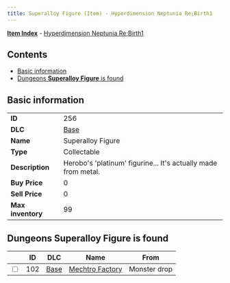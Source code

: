 ```yaml
---
title: Superalloy Figure (Item) - Hyperdimension Neptunia Re;Birth1
---
```


[**Item Index**](/neptunia/rb1/item/index.html) - [Hyperdimension Neptunia Re;Birth1](/neptunia/rb1)

## Contents

- [Basic information](#basic-information)
- [Dungeons **Superalloy Figure** is found](#dungeons-superalloy-figure-is-found)
## Basic information

|   |   |
| -- | -- |
| **ID** | 256 |
| **DLC** | [Base](/neptunia/rb1/dlc/1-base.html) |
| **Name** | Superalloy Figure |
| **Type** | Collectable |
| **Description** | Herobo's 'platinum' figurine... It's actually made from metal. |
| **Buy Price** | 0 |
| **Sell Price** | 0 |
| **Max inventory** | 99 |


## Dungeons **Superalloy Figure** is found

|    | ID | DLC | Name | From |
| -- | -- | --- | ---- | ---- |
| <input type="checkbox" id="rb1-dungeon-1-102" class="trackbox" /> | 102 | [Base](/neptunia/rb1/dlc/1-base.html) | [Mechtro Factory](/neptunia/rb1/dungeon/1-102-mechtro-factory.html) | Monster drop |
